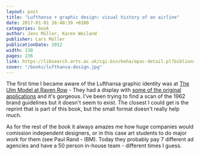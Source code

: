 ```yaml
---
layout: post
title: "Lufthansa + graphic design: visual history of an airline"
date: 2017-01-01 16:40:39 +0100
categories: book
author: Jens Müller, Karen Weiland
publisher: Lars Müller
publicationDate: 2012
width: 130
pages: 236
link: https://libsearch.arts.ac.uk/cgi-bin/koha/opac-detail.pl?biblionumber=246343
cover: "/books/lufthansa-design.jpg"
---
```


The first time I became aware of the Lufthansa graphic identity was at [The Ulm Model at Raven Row](http://www.ravenrow.org/exhibition/the_ulm_model/) - They had a display with [some of the original applications](https://www.instagram.com/p/BL6CxCQjcGq/?taken-by=maxakohler) and it's gorgeous. I've been trying to find a scan of the 1962 brand guidelines but it doesn't seem to exist. The closest I could get is the reprint that is part of this book, but the small format doesn't really help much. 

As for the rest of the book it always amazes me how huge companies would comission independent designers, or in this case art students to do major work for them (see Paul Rand - IBM). Today they probably pay 7 different ad agencies and have a 50 person in-house team - different times I guess.